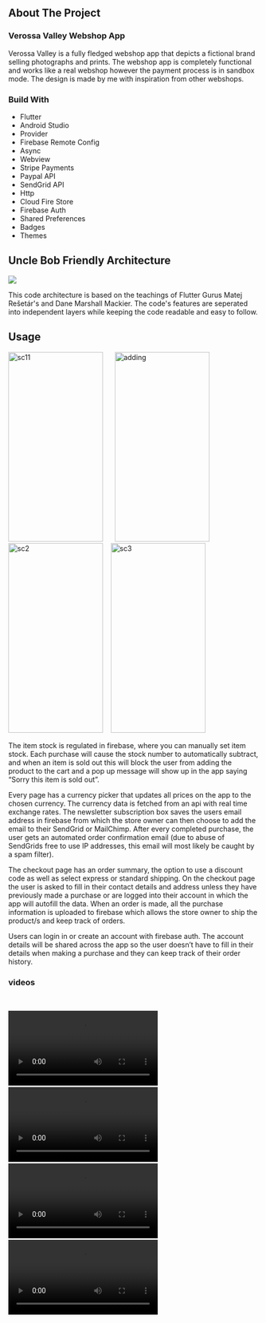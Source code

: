 ## About The Project


### Verossa Valley Webshop App

Verossa Valley is a fully fledged webshop app that depicts a fictional brand selling photographs and prints. The webshop app is completely functional and works like a real webshop however the payment process is in sandbox mode. The design is made by me with inspiration from other webshops. 

### Build With
* Flutter  
* Android Studio  
* Provider
* Firebase Remote Config 
* Async 
* Webview 
* Stripe Payments
* Paypal API
* SendGrid API
* Http
* Cloud Fire Store
* Firebase Auth
* Shared Preferences
* Badges
* Themes


## Uncle Bob Friendly Architecture
![](https://user-images.githubusercontent.com/73681740/110418071-eb1a3d00-80ea-11eb-8f7b-66f37a3a05c9.png)

This code architecture is based on the teachings of Flutter Gurus Matej Rešetár's and Dane Marshall Mackier.
The code's features are seperated into independent layers while keeping the code readable and easy to follow.

## Usage
<img width="190" height="380" alt="sc11" src="https://user-images.githubusercontent.com/73681740/110415914-e5225d00-80e6-11eb-9854-1273eb5d2a9e.png"> &nbsp;&nbsp;&nbsp;&nbsp; <img width="190" height="380" alt="adding" src="https://user-images.githubusercontent.com/73681740/110416016-169b2880-80e7-11eb-9590-af7d783e2e0e.png"> &nbsp;&nbsp;&nbsp;&nbsp;<img width="190" height="380" alt="sc2" src="https://user-images.githubusercontent.com/73681740/110416765-62020680-80e8-11eb-8513-0ca002f6365b.png">&nbsp;&nbsp;&nbsp;&nbsp;<img width="190" height="380" alt="sc3" src="https://user-images.githubusercontent.com/73681740/110416899-9c6ba380-80e8-11eb-85e1-65200d8d655c.png">

The item stock is regulated in firebase, where you can manually set item stock. Each purchase will cause the stock number to automatically subtract, and when an item is sold out this will block the user from adding the product to the cart and a pop up message will show up in the app saying “Sorry this item is sold out”.

Every page has a currency picker that updates all prices on the app to the chosen currency. The currency data is fetched from an api with real time exchange rates. The newsletter subscription box saves the users email address in firebase from which the store owner can then choose to add the email to their SendGrid or MailChimp. After every completed purchase, the user gets an automated order confirmation email (due to abuse of SendGrids free to use IP addresses, this email will most likely be caught by a spam filter).

The checkout page has an order summary, the option to use a discount code as well as select express or standard shipping. On the checkout page the user is asked to fill in their contact details and address unless they have previously made a purchase or are logged into their account in which the app will autofill the data. When an order is made, all the purchase information is uploaded to firebase which allows the store owner to ship the product/s and keep track of orders.

Users can login in or create an account with firebase auth. The account details will be shared across the app so the user doesn’t have to fill in their details when making a purchase and they can keep track of their order history.



### videos
&nbsp;&nbsp;&nbsp;&nbsp;

![Currency Picker](https://user-images.githubusercontent.com/73681740/110407766-8f46b880-80d8-11eb-93c2-7ae121ce2dfb.mp4) &nbsp;&nbsp;&nbsp;&nbsp; ![Adding An Item](https://user-images.githubusercontent.com/73681740/110416209-624dd200-80e7-11eb-8802-0ddbf94816fc.mp4) &nbsp;&nbsp;&nbsp;&nbsp; ![Check Out](https://user-images.githubusercontent.com/73681740/110416412-cc667700-80e7-11eb-8702-96b347592378.mp4) &nbsp;&nbsp;&nbsp;&nbsp;![Adding Discount](https://user-images.githubusercontent.com/73681740/110416669-354def00-80e8-11eb-86ca-1cbd2f4636c0.mp4)





